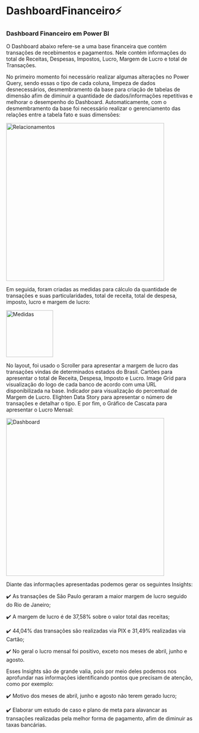 # DashboardFinanceiro:zap:

### Dashboard Financeiro em Power BI

O Dashboard abaixo refere-se a uma base financeira que contém transações de recebimentos e pagamentos. Nele contém informações do total de Receitas, Despesas, Impostos, Lucro, Margem de Lucro e total de Transações.

No primeiro momento foi necessário realizar algumas alterações no Power Query, sendo essas o tipo de cada coluna, limpeza de dados desnecessários, desmembramento da base para criação de tabelas de dimensão afim de diminuir a quantidade de dados/informações repetitivas e melhorar o desempenho do Dashboard. Automaticamente, com o desmembramento da base foi necessário realizar o gerenciamento das relações entre a tabela fato e suas dimensões:

<img width="425" alt="Relacionamentos" src="https://user-images.githubusercontent.com/98985401/224091650-8d473b8c-1c79-4891-8724-7193890521f5.png">

Em seguida, foram criadas as medidas para cálculo da quantidade de transações e suas particularidades, total de receita, total de despesa, imposto, lucro e margem de lucro:

<img width="126" alt="Medidas" src="https://user-images.githubusercontent.com/98985401/224092448-81e6e228-cfa5-4397-b625-a46bca8a50bb.png">

No layout, foi usado o Scroller para apresentar a margem de lucro das transações vindas de determinados estados do Brasil. Cartões para apresentar o total de Receita, Despesa, Imposto e Lucro. Image Grid para visualização do logo de cada banco de acordo com uma URL disponibilizada na base. Indicador para visualização do percentual de Margem de Lucro. Elighten Data Story para apresentar o número de transações e detalhar o tipo. E por fim, o Gráfico de Cascata para apresentar o Lucro Mensal:

<img width="425" alt="Dashboard" src="https://user-images.githubusercontent.com/98985401/224092990-16f5bfc4-8ec5-4651-9683-78a4e0a4d3e4.png">

Diante das informações apresentadas podemos gerar os seguintes Insights:
  
  :heavy_check_mark: As transações de São Paulo geraram a maior margem de lucro seguido do Rio de Janeiro;
  
  :heavy_check_mark: A margem de lucro é de 37,58% sobre o valor total das receitas;
  
  :heavy_check_mark: 44,04% das transações são realizadas via PIX e 31,49% realizadas via Cartão;
  
  :heavy_check_mark: No geral o lucro mensal foi positivo, exceto nos meses de abril, junho e agosto.

Esses Insights são de grande valia, pois por meio deles podemos nos aprofundar nas informações identificando pontos que precisam de atenção, como por exemplo:
  
  :heavy_check_mark: Motivo dos meses de abril, junho e agosto não terem gerado lucro; 
  
  :heavy_check_mark: Elaborar um estudo de caso e plano de meta para alavancar as transações realizadas pela melhor forma de pagamento, afim de diminuir as taxas bancárias.

